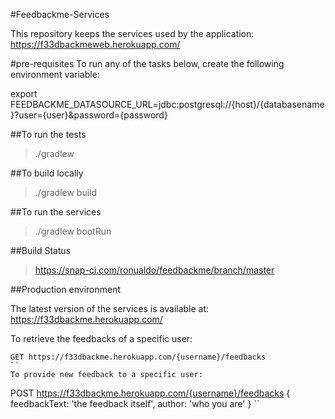 #Feedbackme-Services

This repository keeps the services used by the application:
https://f33dbackmeweb.herokuapp.com/

#pre-requisites
To run any of the tasks below, create the following environment variable:

export FEEDBACKME_DATASOURCE_URL=jdbc:postgresql://{host}/{databasename}?user={user}&password={password}

##To run the tests
> ./gradlew

##To build locally
> ./gradlew build

##To run the services
> ./gradlew bootRun

##Build Status
> https://snap-ci.com/ronualdo/feedbackme/branch/master

##Production environment

The latest version of the services is available at:
https://f33dbackme.herokuapp.com/

To retrieve the feedbacks of a specific user:
```
GET https://f33dbackme.herokuapp.com/{username}/feedbacks
``
To provide new feedback to a specific user:
```
POST https://f33dbackme.herokuapp.com/{username}/feedbacks
{
  feedbackText: 'the feedback itself',
  author: 'who you are'
}
``